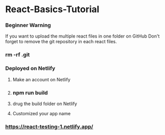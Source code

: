 # React-Basics-Tutorial

### Beginner Warning 

If you want to upload the multiple react files in one folder on GitHub 
Don't forget to remove the git repository in each react files. 

### rm -rf .git


### Deployed on Netlify 

1. Make an account on Netlify 

2. ### npm run build 
3. drug the build folder on Netlify 
4. Customized your app name 


### https://react-testing-1.netlify.app/
